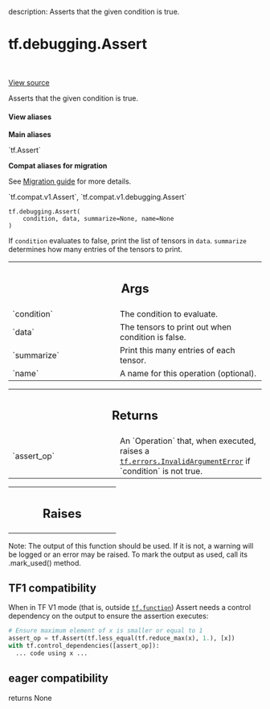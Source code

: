 description: Asserts that the given condition is true.

<div itemscope itemtype="http://developers.google.com/ReferenceObject">
<meta itemprop="name" content="tf.debugging.Assert" />
<meta itemprop="path" content="Stable" />
</div>

# tf.debugging.Assert

<!-- Insert buttons and diff -->

<table class="tfo-notebook-buttons tfo-api nocontent" align="left">

</table>

<a target="_blank" class="external" href="/code/stable/tensorflow/python/ops/control_flow_ops.py">View source</a>



Asserts that the given condition is true.

<section class="expandable">
  <h4 class="showalways">View aliases</h4>
  <p>
<b>Main aliases</b>
<p>`tf.Assert`</p>

<b>Compat aliases for migration</b>
<p>See
<a href="https://www.tensorflow.org/guide/migrate">Migration guide</a> for
more details.</p>
<p>`tf.compat.v1.Assert`, `tf.compat.v1.debugging.Assert`</p>
</p>
</section>

<pre class="devsite-click-to-copy prettyprint lang-py tfo-signature-link">
<code>tf.debugging.Assert(
    condition, data, summarize=None, name=None
)
</code></pre>



<!-- Placeholder for "Used in" -->

If `condition` evaluates to false, print the list of tensors in `data`.
`summarize` determines how many entries of the tensors to print.

<!-- Tabular view -->
 <table class="responsive fixed orange">
<colgroup><col width="214px"><col></colgroup>
<tr><th colspan="2"><h2 class="add-link">Args</h2></th></tr>

<tr>
<td>
`condition`
</td>
<td>
The condition to evaluate.
</td>
</tr><tr>
<td>
`data`
</td>
<td>
The tensors to print out when condition is false.
</td>
</tr><tr>
<td>
`summarize`
</td>
<td>
Print this many entries of each tensor.
</td>
</tr><tr>
<td>
`name`
</td>
<td>
A name for this operation (optional).
</td>
</tr>
</table>



<!-- Tabular view -->
 <table class="responsive fixed orange">
<colgroup><col width="214px"><col></colgroup>
<tr><th colspan="2"><h2 class="add-link">Returns</h2></th></tr>

<tr>
<td>
`assert_op`
</td>
<td>
An `Operation` that, when executed, raises a
<a href="../../tf/errors/InvalidArgumentError.md"><code>tf.errors.InvalidArgumentError</code></a> if `condition` is not true.
</td>
</tr>
</table>



<!-- Tabular view -->
 <table class="responsive fixed orange">
<colgroup><col width="214px"><col></colgroup>
<tr><th colspan="2"><h2 class="add-link">Raises</h2></th></tr>


</table>


Note: The output of this function should be used. If it is not, a warning will be logged or an error may be raised. To mark the output as used, call its .mark_used() method.

 <section><devsite-expandable expanded>
 <h2 class="showalways">TF1 compatibility</h2>

  When in TF V1 mode (that is, outside <a href="../../tf/function.md"><code>tf.function</code></a>) Assert needs a control
  dependency on the output to ensure the assertion executes:

```python
# Ensure maximum element of x is smaller or equal to 1
assert_op = tf.Assert(tf.less_equal(tf.reduce_max(x), 1.), [x])
with tf.control_dependencies([assert_op]):
  ... code using x ...
```



 </devsite-expandable></section>



 <section><devsite-expandable expanded>
 <h2 class="showalways">eager compatibility</h2>

returns None


 </devsite-expandable></section>

